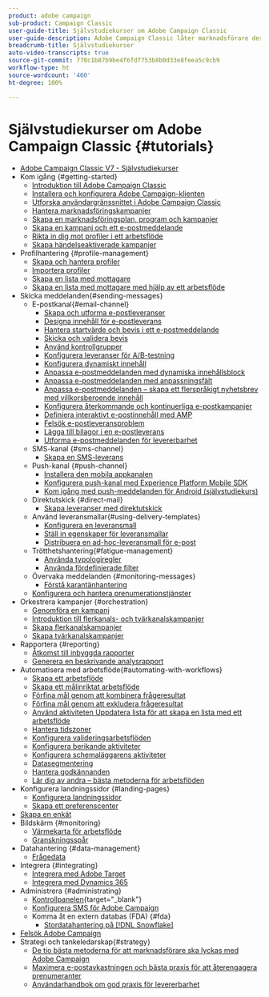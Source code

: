```yaml
---
product: adobe campaign
sub-product: Campaign Classic
user-guide-title: Självstudiekurser om Adobe Campaign Classic
user-guide-description: Adobe Campaign Classic låter marknadsförare designa kundupplevelser över flera kanaler och levererar en miljö för visuell kampanjorkestrering, interaktionshantering i realtid och körning över flera kanaler.
breadcrumb-title: Självstudiekurser
auto-video-transcripts: true
source-git-commit: 770c1b87b9be4f6fdf753b8b0d33e8feea5c9cb9
workflow-type: ht
source-wordcount: '460'
ht-degree: 100%

---
```



# Självstudiekurser om Adobe Campaign Classic {#tutorials}

+ [Adobe Campaign Classic V7 - Självstudiekurser](/help/overview.md)
+ Kom igång {#getting-started}
   + [Introduktion till Adobe Campaign Classic](/help/getting-started/introduction-to-adobe-campaign-classic.md)
   + [Installera och konfigurera Adobe Campaign-klienten](/help/getting-started/install-and-setup-the-adobe-campaign-client.md)
   + [Utforska användargränssnittet i Adobe Campaign Classic](/help/getting-started/exploring-the-adobe-campaign-classic-user-interface.md)
   + [Hantera marknadsföringskampanjer](/help/getting-started/managing-marketing-campaigns.md)
   + [Skapa en marknadsföringsplan, program och kampanjer](/help/getting-started/creating-a-marketing-plan-programs-and-campaigns.md)
   + [Skapa en kampanj och ett e-postmeddelande](/help/getting-started/creating-a-campaign-and-an-email.md)
   + [Rikta in dig mot profiler i ett arbetsflöde](/help/getting-started/targeting-profiles-in-a-workflow.md)
   + [Skapa händelseaktiverade kampanjer](/help/getting-started/create-event-triggered-campaigns.md)
+ Profilhantering {#profile-management}
   + [Skapa och hantera profiler](/help/profile-management/create-and-manage-profiles.md)
   + [Importera profiler](/help/data-management/importing-profiles.md)
   + [Skapa en lista med mottagare](/help/profile-management/creating-a-list-of-recipients.md)
   + [Skapa en lista med mottagare med hjälp av ett arbetsflöde](/help/profile-management/creating-a-list-of-recipients-with-a-workflow.md)
+ Skicka meddelanden{#sending-messages}
   + E-postkanal{#email-channel}
      + [Skapa och utforma e-postleveranser](/help/sending-messages/email-channel/create-and-design-email-deliveries.md)
      + [Designa innehåll för e-postleverans](/help/sending-messages/email-channel/design-email-delivery-content.md)
      + [Hantera startvärde och bevis i ett e-postmeddelande](/help/sending-messages/email-channel/managing-seed-and-proofs.md)
      + [Skicka och validera bevis](/help/sending-messages/email-channel/send-and-validate-proofs.md)
      + [Använd kontrollgrupper](/help/sending-messages/email-channel/use-control-groups.md)
      + [Konfigurera leveranser för A/B-testning](/help/sending-messages/email-channel/configure-deliveries-for-ab-testing.md)
      + [Konfigurera dynamiskt innehåll](/help/sending-messages/email-channel/configuring-dynamic-content.md)
      + [Anpassa e-postmeddelanden med dynamiska innehållsblock](/help/sending-messages/email-channel/personalization-with-dynamic-content-blocks.md)
      + [Anpassa e-postmeddelanden med anpassningsfält](/help/sending-messages/email-channel/personalizing-emails-using-personalization-fields.md)
      + [Anpassa e-postmeddelanden – skapa ett flerspråkigt nyhetsbrev med villkorsberoende innehåll](/help/sending-messages/email-channel/personalizing-emails-create-a-multi-lingual-newsletter-using-conditional-content.md)
      + [Konfigurera återkommande och kontinuerliga e-postkampanjer](/help/sending-messages/recurring-deliveries.md)
      + [Definiera interaktivt e-postinnehåll med AMP](/help/sending-messages/email-channel/defining-interactive-email-content-with-amp.md)
      + [Felsök e-postleveransproblem](/help/sending-messages/email-channel/troubleshooting-email-delivery-issues.md)
      + [Lägga till bilagor i en e-postleverans](/help/sending-messages/email-channel/add-attachments-to-an-email-delivery.md)
      + [Utforma e-postmeddelanden för levererbarhet](/help/sending-messages/email-channel/design-emails-for-deliverability.md)
   + SMS-kanal {#sms-channel}
      + [Skapa en SMS-leverans](/help/sending-messages/mobile-channel/create-a-sms-delivery.md)
   + Push-kanal {#push-channel}
      + [Installera den mobila appkanalen](/help/sending-messages/mobile-channel/installing-the-mobile-app-channel.md)
      + [Konfigurera push-kanal med Experience Platform Mobile SDK](/help/sending-messages/mobile-channel/configure-push-using-aep-mobile-sdk.md)
      + [Kom igång med push-meddelanden för Android (självstudiekurs)](https://experienceleague.adobe.com/docs/campaign-classic-learn/getting-started-with-push-notifications-for-android/introduction.html?lang=sv)
   + Direktutskick {#direct-mail}
      + [Skapa leveranser med direktutskick](/help/sending-messages/direct-mail/creating-direct-mail-deliveries.md)
   + Använd leveransmallar{#using-delivery-templates}
      + [Konfigurera en leveransmall](/help/sending-messages/using-delivery-templates/configuring-a-delivery-template.md)
      + [Ställ in egenskaper för leveransmallar](/help/sending-messages/using-delivery-templates/setting-delivery-template-properties.md)
      + [Distribuera en ad-hoc-leveransmall för e-post](/help/sending-messages/using-delivery-templates/deploying-ad-hoc-email-delivery-template.md)
   + Trötthetshantering{#fatigue-management}
      + [Använda typologiregler](/help/sending-messages/fatigue-management/typology-rules-for-fatigue-management.md)
      + [Använda fördefinierade filter](/help/sending-messages/fatigue-management/fatigue-management-using-filters.md)
   + Övervaka meddelanden {#monitoring-messages}
      + [Förstå karantänhantering](/help/sending-messages/quarantine-management.md)
   + [Konfigurera och hantera prenumerationstjänster](/help/sending-messages/configuring-and-managing-subscription-services.md)
+ Orkestrera kampanjer {#orchestration}
   + [Genomföra en kampanj](/help/orchestrating-campaigns/executing-a-campaign.md)
   + [Introduktion till flerkanals- och tvärkanalskampanjer](/help/orchestrating-campaigns/introduction-to-cross-and-multi-channel-campaigns.md)
   + [Skapa flerkanalskampanjer](/help/orchestrating-campaigns/multi-channel-campaigns.md)
   + [Skapa tvärkanalskampanjer](/help/orchestrating-campaigns/cross-channel-campaigns.md)
+ Rapportera {#reporting}
   + [Åtkomst till inbyggda rapporter](/help/reporting/accessing-built-in-reports.md)
   + [Generera en beskrivande analysrapport](/help/reporting/generating-a-descriptive-analysis-report.md)
+ Automatisera med arbetsflöde{#automating-with-workflows}
   + [Skapa ett arbetsflöde](/help/automating-with-workflows/creating-a-workflow.md)
   + [Skapa ett målinriktat arbetsflöde](/help/automating-with-workflows/creating-a-targeting-workflow.md)
   + [Förfina mål genom att kombinera frågeresultat](/help/automating-with-workflows/refining-targets-by-combining-query-results.md)
   + [Förfina mål genom att exkludera frågeresultat](/help/automating-with-workflows/refining-targets-by-excluding-query-results.md)
   + [Använd aktiviteten Uppdatera lista för att skapa en lista med ett arbetsflöde](/help/automating-with-workflows/using-the-update-list-activity.md)
   + [Hantera tidszoner](/help/automating-with-workflows/manage-time-zones.md)
   + [Konfigurera valideringsarbetsflöden](/help/automating-with-workflows/validation-flow-configuration.md)
   + [Konfigurera berikande aktiviteter](/help/automating-with-workflows/enrichment-activity.md)
   + [Konfigurera schemaläggarens aktiviteter](/help/automating-with-workflows/configure-scheduler-activities.md)
   + [Datasegmentering](/help/data-management/data-segmentation.md)
   + [Hantera godkännanden](/help/automating-with-workflows/managing-approvals.md)
   + [Lär dig av andra – bästa metoderna för arbetsflöden](/help/automating-with-workflows/workflow-best-practices-for-marketers.md)
+ Konfigurera landningssidor {#landing-pages}
   + [Konfigurera landningssidor](/help/designing-content/configure-landingpages.md)
   + [Skapa ett preferenscenter](/help/designing-content/create-a-preference-center.md)
+ [Skapa en enkät](/help/designing-content/create-a-survey.md)
+ Bildskärm {#monitoring}
   + [Värmekarta för arbetsflöde](/help/monitoring-campaign-classic/workflow-heatmap.md)
   + [Granskningsspår](/help/monitoring-campaign-classic/audit-trail.md)
+ Datahantering {#data-management}
   + [Frågedata](/help/data-management/query-data.md)
+ Integrera {#integrating}
   + [Integrera med Adobe Target](/help/integrations/target-integration.md)
   + [Integrera med Dynamics 365](/help/integrations/dynamics365-integration.md)
+ Administrera {#administrating}
   + [Kontrollpanelen](https://experienceleague.adobe.com/docs/control-panel-learn/control-panel/control-panel-overview.html?lang=sv){target="_blank"}
   + [Konfigurera SMS för Adobe Campaign](https://experienceleague.adobe.com/docs/campaign-learn/set-up-sms-for-adobe-campaign/overview.html?lang=sv)
   + Komma åt en extern databas (FDA) {#fda}
      + [Stordatahantering på  [!DNL Snowflake]](/help/administrating/snowflake/big-data-segmentation-on-snowflake.md)
+ [Felsök Adobe Campaign](https://experienceleague.adobe.com/docs/campaign-classic-learn/troubleshooting/overview.html?lang=sv)
+ Strategi och tankeledarskap{#strategy}
   + [De tio bästa metoderna för att marknadsförare ska lyckas med Adobe Campaign](/help/strategy/10-best-practices-for-marketers.md)
   + [Maximera e-postavkastningen och bästa praxis för att återengagera prenumeranter](https://experienceleague.adobe.com/docs/campaign-learn/tutorials/strategy/campaign-maximize-email-best-practices.html?lang=sv)
   + [Användarhandbok om god praxis för levererbarhet](https://experienceleague.adobe.com/docs/deliverability-learn/deliverability-best-practice-guide/introduction.html?lang=sv)
